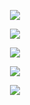 <p align="center">
  <img src="https://files.catbox.moe/huj840.png" />
</p>
<p align="center">
  <img src="https://files.catbox.moe/2oj508.png" />
</p>

<p align="center">
  <img src="https://files.catbox.moe/wo9081.png" />
</p>
<p align="center">
  <img src="https://files.catbox.moe/0vyzgs.png" />
</p>
<p align="center">
  <img src="https://files.catbox.moe/h8eyhv.png" />
</p>

